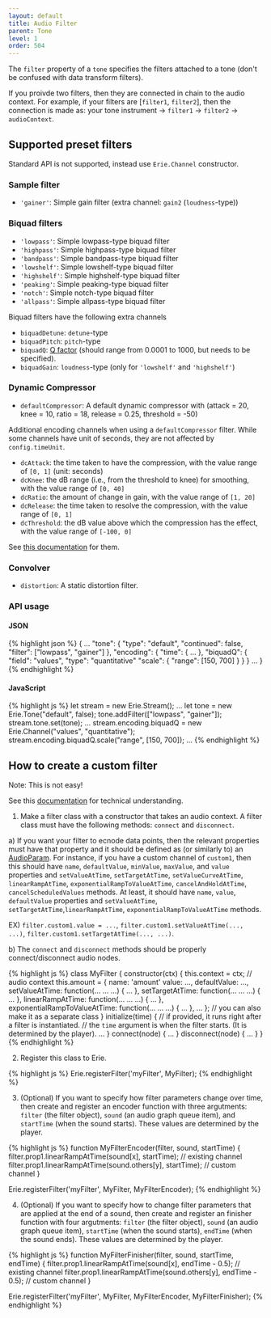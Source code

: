 ```yaml
---
layout: default
title: Audio Filter
parent: Tone
level: 1
order: 504
---
```


The `filter` property of a `tone` specifies the filters attached to a tone (don't be confused with data transform filters).

If you proivde two filters, then they are connected in chain to the audio context.
For example, if your filters are [`filter1`, `filter2`], then the connection is made as: your tone instrument -> `filter1` -> `filter2` -> `audioContext`.

## Supported preset filters

Standard API is not supported, instead use `Erie.Channel` constructor.

### Sample filter

- `'gainer'`: Simple gain filter (extra channel: `gain2` (`loudness`-type))

### Biquad filters

- `'lowpass'`: Simple lowpass-type biquad filter
- `'highpass'`: Simple highpass-type biquad filter
- `'bandpass'`: Simple bandpass-type biquad filter
- `'lowshelf'`: Simple lowshelf-type biquad filter
- `'highshelf'`: Simple highshelf-type biquad filter
- `'peaking'`: Simple peaking-type biquad filter
- `'notch'`: Simple notch-type biquad filter
- `'allpass'`: Simple allpass-type biquad filter

Biquad filters have the following extra channels

- `biquadDetune`: `detune`-type
- `biquadPitch`: `pitch`-type
- `biquadQ`: [Q factor](https://en.wikipedia.org/wiki/Q_factor) (should range from 0.0001 to 1000, but needs to be specified).
- `biquadGain`: `loudness`-type (only for `'lowshelf'` and `'highshelf'`)

### Dynamic Compressor

- `defaultCompressor`: A default dynamic compressor with (attack = 20, knee = 10, ratio = 18, release = 0.25, threshold = -50)

Additional encoding channels when using a `defaultCompressor` filter.
While some channels have unit of seconds, they are not affected by `config.timeUnit`.

- `dcAttack`: the time taken to have the compression, with the value range of `[0, 1]` (unit: seconds)
- `dcKnee`: the dB range (i.e., from the threshold to knee) for smoothing, with the value range of `[0, 40]`
- `dcRatio`: the amount of change in gain, with the value range of `[1, 20]`
- `dcRelease`: the time taken to resolve the compression, with the value range of `[0, 1]`
- `dcThreshold`: the dB value above which the compression has the effect, with the value range of `[-100, 0]`

See [this documentation](https://developer.mozilla.org/en-US/docs/Web/API/DynamicsCompressorNode) for them.

### Convolver

- `distortion`: A static distortion filter.

### API usage

<code-groups>
<code-group>
<h4>JSON</h4>
{% highlight json %}
{
  ...
  "tone": {
    "type": "default",
    "continued": false,
    "filter": ["lowpass", "gainer"]
  },
  "encoding": {
    "time": { ... },
    "biquadQ": {
      "field": "values",
      "type": "quantitative"
      "scale": {
        "range": [150, 700]
      }
    }
  }
  ...
}
{% endhighlight %}
</code-group>
<code-group>
<h4>JavaScript</h4>
{% highlight js %}
let stream = new Erie.Stream();
...
let tone = new Erie.Tone("default", false);
tone.addFilter(["lowpass", "gainer"]);
stream.tone.set(tone);
...
stream.encoding.biquadQ = new Erie.Channel("values", "quantitative");
stream.encoding.biquadQ.scale("range", [150, 700]);
...
{% endhighlight %}
</code-group>
</code-groups>

## How to create a custom filter

Note: This is not easy!

See this [documentation](https://developer.mozilla.org/en-US/docs/Web/API/Web_Audio_API/Advanced_techniques) for technical understanding.

1. Make a filter class with a constructor that takes an audio context.
A filter class must have the following methods: `connect` and `disconnect`.

a) If you want your filter to ecnode data points, then the relevant properties must have that property and it should be defined as (or similarly to) an [AudioParam](https://developer.mozilla.org/en-US/docs/Web/API/AudioParam).
For instance, if you have a custom channel of `custom1`,
then this should have `name`, `defaultValue`, `minValue`, `maxValue`, and `value` properties and
`setValueAtTime`, `setTargetAtTime`, `setValueCurveAtTime`, `linearRampAtTime`, `exponentialRampToValueAtTime`, `cancelAndHoldAtTime`, `cancelScheduledValues` methods.
At least, it should have `name`, `value`, `defaultValue` properties and `setValueAtTime`, `setTargetAtTime`,`linearRampAtTime`, `exponentialRampToValueAtTime` methods.

EX) `filter.custom1.value = ...`, `filter.custom1.setValueAtTime(..., ...)`, `filter.custom1.setTargetAtTime(..., ...)`.

b) The `connect` and `disconnect` methods should be properly connect/disconnect audio nodes.

{% highlight js %}
class MyFilter {
  constructor(ctx) {
    this.context = ctx; // audio context
    this.amount = {
      name: 'amount'
      value: ...,
      defaultValue: ...,
      setValueAtTime: function(... ... ...) { ... },
      setTargetAtTime: function(... ... ...) { ... },
      linearRampAtTime:  function(... ... ...) { ... },
      exponentialRampToValueAtTime: function(... ... ...) { ... },
      ...
    }; // you can also make it as a separate class
  }
  initialize(time) {
    // if provided, it runs right after a filter is instantiated.
    // the `time` argument is when the filter starts. (It is determined by the player).
    ...
  }
  connect(node) {
    ...
  }
  disconnect(node) {
    ...
  }
}
{% endhighlight %}

2. Register this class to Erie.

{% highlight js %}
Erie.registerFilter('myFilter', MyFilter);
{% endhighlight %}

3. (Optional) If you want to specify how filter parameters change over time,
then create and register an encoder function with three argutments: `filter` (the filter object),
`sound` (an audio graph queue item), and `startTime` (when the sound starts).
These values are determined by the player.

{% highlight js %}
function MyFilterEncoder(filter, sound, startTime) {
  filter.prop1.linearRampAtTime(sound[x], startTime); // existing channel
  filter.prop1.linearRampAtTime(sound.others[y], startTime); // custom channel
}

Erie.registerFilter('myFilter', MyFilter, MyFilterEncoder);
{% endhighlight %}

4. (Optional) If you want to specify how to change filter parameters that are applied at the end of a sound,
then create and register an finisher function with four argutments: `filter` (the filter object),
`sound` (an audio graph queue item), `startTime` (when the sound starts), `endTime` (when the sound ends).
These values are determined by the player.

{% highlight js %}
function MyFilterFinisher(filter, sound, startTime, endTime) {
  filter.prop1.linearRampAtTime(sound[x], endTime - 0.5); // existing channel
  filter.prop1.linearRampAtTime(sound.others[y], endTime - 0.5); // custom channel
}

Erie.registerFilter('myFilter', MyFilter, MyFilterEncoder, MyFilterFinisher);
{% endhighlight %}